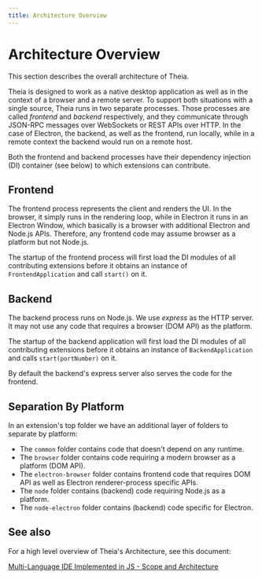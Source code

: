 ```yaml
---
title: Architecture Overview
---
```


# Architecture Overview

This section describes the overall architecture of Theia.

Theia is designed to work as a native desktop application as well as in the
context of a browser and a remote server. To support both situations with a
single source, Theia runs in two separate processes. Those processes are called
_frontend_ and _backend_ respectively, and they communicate through JSON-RPC
messages over WebSockets or REST APIs over HTTP. In the case of Electron, the
backend, as well as the frontend, run locally, while in a remote context the
backend would run on a remote host.

Both the frontend and backend processes have their dependency injection (DI)
container (see below) to which extensions can contribute.

## Frontend

The frontend process represents the client and renders the UI. In the browser,
it simply runs in the rendering loop, while in Electron it runs in an Electron
Window, which basically is a browser with additional Electron and Node.js APIs.
Therefore, any frontend code may assume browser as a platform but not Node.js.

The startup of the frontend process will first load the DI modules of all
contributing extensions before it obtains an instance of `FrontendApplication`
and call `start()` on it.

## Backend

The backend process runs on Node.js. We use _express_ as the HTTP server. It
may not use any code that requires a browser (DOM API) as the platform.

The startup of the backend application will first load the DI modules of all
contributing extensions before it obtains an instance of `BackendApplication`
and calls `start(portNumber)` on it.

By default the backend's express server also serves the code for the frontend.

## Separation By Platform

In an extension's top folder we have an additional layer of folders to separate
by platform:

 - The `common` folder contains code that doesn't depend on any runtime.
 - The `browser` folder contains code requiring a modern browser as a platform
   (DOM API).
 - The `electron-browser` folder contains frontend code that requires DOM API
   as well as Electron renderer-process specific APIs.
 - The `node` folder contains (backend) code requiring Node.js as a platform.
 - The `node-electron` folder contains (backend) code specific for Electron.

## See also

For a high level overview of Theia's Architecture, see this document:

[Multi-Language IDE Implemented in JS - Scope and Architecture](https://docs.google.com/document/d/1aodR1LJEF_zu7xBis2MjpHRyv7JKJzW7EWI9XRYCt48)
